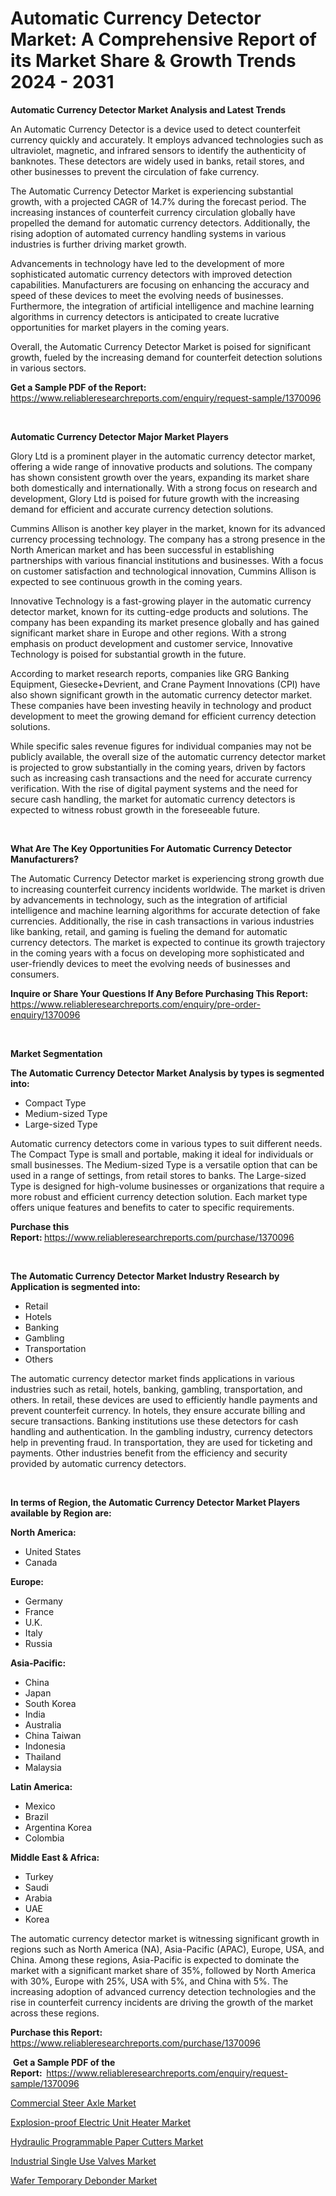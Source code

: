 <p><h1>Automatic Currency Detector Market: A Comprehensive Report of its Market Share & Growth Trends 2024 - 2031</h1></p><p><strong>Automatic Currency Detector Market Analysis and Latest Trends</strong></p>
<p><p>An Automatic Currency Detector is a device used to detect counterfeit currency quickly and accurately. It employs advanced technologies such as ultraviolet, magnetic, and infrared sensors to identify the authenticity of banknotes. These detectors are widely used in banks, retail stores, and other businesses to prevent the circulation of fake currency.</p><p>The Automatic Currency Detector Market is experiencing substantial growth, with a projected CAGR of 14.7% during the forecast period. The increasing instances of counterfeit currency circulation globally have propelled the demand for automatic currency detectors. Additionally, the rising adoption of automated currency handling systems in various industries is further driving market growth.</p><p>Advancements in technology have led to the development of more sophisticated automatic currency detectors with improved detection capabilities. Manufacturers are focusing on enhancing the accuracy and speed of these devices to meet the evolving needs of businesses. Furthermore, the integration of artificial intelligence and machine learning algorithms in currency detectors is anticipated to create lucrative opportunities for market players in the coming years.</p><p>Overall, the Automatic Currency Detector Market is poised for significant growth, fueled by the increasing demand for counterfeit detection solutions in various sectors.</p></p>
<p><strong>Get a Sample PDF of the Report:&nbsp;</strong> <a href="https://www.reliableresearchreports.com/enquiry/request-sample/1370096">https://www.reliableresearchreports.com/enquiry/request-sample/1370096</a></p>
<p>&nbsp;</p>
<p><strong>Automatic Currency Detector Major Market Players</strong></p>
<p><p>Glory Ltd is a prominent player in the automatic currency detector market, offering a wide range of innovative products and solutions. The company has shown consistent growth over the years, expanding its market share both domestically and internationally. With a strong focus on research and development, Glory Ltd is poised for future growth with the increasing demand for efficient and accurate currency detection solutions.</p><p>Cummins Allison is another key player in the market, known for its advanced currency processing technology. The company has a strong presence in the North American market and has been successful in establishing partnerships with various financial institutions and businesses. With a focus on customer satisfaction and technological innovation, Cummins Allison is expected to see continuous growth in the coming years.</p><p>Innovative Technology is a fast-growing player in the automatic currency detector market, known for its cutting-edge products and solutions. The company has been expanding its market presence globally and has gained significant market share in Europe and other regions. With a strong emphasis on product development and customer service, Innovative Technology is poised for substantial growth in the future.</p><p>According to market research reports, companies like GRG Banking Equipment, Giesecke+Devrient, and Crane Payment Innovations (CPI) have also shown significant growth in the automatic currency detector market. These companies have been investing heavily in technology and product development to meet the growing demand for efficient currency detection solutions. </p><p>While specific sales revenue figures for individual companies may not be publicly available, the overall size of the automatic currency detector market is projected to grow substantially in the coming years, driven by factors such as increasing cash transactions and the need for accurate currency verification. With the rise of digital payment systems and the need for secure cash handling, the market for automatic currency detectors is expected to witness robust growth in the foreseeable future.</p></p>
<p>&nbsp;</p>
<p><strong>What Are The Key Opportunities For Automatic Currency Detector Manufacturers?</strong></p>
<p><p>The Automatic Currency Detector market is experiencing strong growth due to increasing counterfeit currency incidents worldwide. The market is driven by advancements in technology, such as the integration of artificial intelligence and machine learning algorithms for accurate detection of fake currencies. Additionally, the rise in cash transactions in various industries like banking, retail, and gaming is fueling the demand for automatic currency detectors. The market is expected to continue its growth trajectory in the coming years with a focus on developing more sophisticated and user-friendly devices to meet the evolving needs of businesses and consumers.</p></p>
<p><strong>Inquire or Share Your Questions If Any Before Purchasing This Report:</strong> <a href="https://www.reliableresearchreports.com/enquiry/pre-order-enquiry/1370096">https://www.reliableresearchreports.com/enquiry/pre-order-enquiry/1370096</a></p>
<p>&nbsp;</p>
<p><strong>Market Segmentation</strong></p>
<p><strong>The Automatic Currency Detector Market Analysis by types is segmented into:</strong></p>
<p><ul><li>Compact Type</li><li>Medium-sized Type</li><li>Large-sized Type</li></ul></p>
<p><p>Automatic currency detectors come in various types to suit different needs. The Compact Type is small and portable, making it ideal for individuals or small businesses. The Medium-sized Type is a versatile option that can be used in a range of settings, from retail stores to banks. The Large-sized Type is designed for high-volume businesses or organizations that require a more robust and efficient currency detection solution. Each market type offers unique features and benefits to cater to specific requirements.</p></p>
<p><strong>Purchase this Report:&nbsp;</strong><a href="https://www.reliableresearchreports.com/purchase/1370096">https://www.reliableresearchreports.com/purchase/1370096</a></p>
<p>&nbsp;</p>
<p><strong>The Automatic Currency Detector Market Industry Research by Application is segmented into:</strong></p>
<p><ul><li>Retail</li><li>Hotels</li><li>Banking</li><li>Gambling</li><li>Transportation</li><li>Others</li></ul></p>
<p><p>The automatic currency detector market finds applications in various industries such as retail, hotels, banking, gambling, transportation, and others. In retail, these devices are used to efficiently handle payments and prevent counterfeit currency. In hotels, they ensure accurate billing and secure transactions. Banking institutions use these detectors for cash handling and authentication. In the gambling industry, currency detectors help in preventing fraud. In transportation, they are used for ticketing and payments. Other industries benefit from the efficiency and security provided by automatic currency detectors.</p></p>
<p>&nbsp;</p>
<p><strong>In terms of Region, the Automatic Currency Detector Market Players available by Region are:</strong></p>
<p>
    <p> <strong> North America: </strong>
        <ul>
            <li>United States</li>
            <li>Canada</li>
        </ul>
        </p> 
    <p> <strong> Europe: </strong>
        <ul>
            <li>Germany</li>
            <li>France</li>
            <li>U.K.</li>
            <li>Italy</li>
            <li>Russia</li>
        </ul>
        </p> 
    <p> <strong> Asia-Pacific: </strong>
        <ul>
            <li>China</li>
            <li>Japan</li>
            <li>South Korea</li>
            <li>India</li>
            <li>Australia</li>
            <li>China Taiwan</li>
            <li>Indonesia</li>
            <li>Thailand</li>
            <li>Malaysia</li>
        </ul>
        </p> 
    <p> <strong> Latin America: </strong>
        <ul>
            <li>Mexico</li>
            <li>Brazil</li>
            <li>Argentina Korea</li>
            <li>Colombia</li>
        </ul>
        </p> 
    <p> <strong> Middle East & Africa: </strong>
        <ul>
            <li>Turkey</li>
            <li>Saudi</li>
            <li>Arabia</li>
            <li>UAE</li>
            <li>Korea</li>
        </ul>
    </p>
    </p>
<p><p>The automatic currency detector market is witnessing significant growth in regions such as North America (NA), Asia-Pacific (APAC), Europe, USA, and China. Among these regions, Asia-Pacific is expected to dominate the market with a significant market share of 35%, followed by North America with 30%, Europe with 25%, USA with 5%, and China with 5%. The increasing adoption of advanced currency detection technologies and the rise in counterfeit currency incidents are driving the growth of the market across these regions.</p></p>
<p><strong>Purchase this Report: </strong><a href="https://www.reliableresearchreports.com/purchase/1370096">https://www.reliableresearchreports.com/purchase/1370096</a></p>
<p>&nbsp;<strong>Get a Sample PDF of the Report:&nbsp;&nbsp;</strong><a href="https://www.reliableresearchreports.com/enquiry/request-sample/1370096">https://www.reliableresearchreports.com/enquiry/request-sample/1370096</a></p>
<p><strong></strong></p>
<p><p><a href="https://medium.com/@scottford2001/commercial-steer-axle-market-share-evolution-and-market-growth-trends-2024-2031-5435b142f6ee">Commercial Steer Axle Market</a></p><p><a href="https://medium.com/@elvirabogdani08/explosion-proof-electric-unit-heater-market-analysis-its-cagr-market-segmentation-and-global-28cb51573df6">Explosion-proof Electric Unit Heater Market</a></p><p><a href="https://medium.com/@scottford2001/hydraulic-programmable-paper-cutters-market-research-report-its-history-and-forecast-2024-to-2031-4363f6727ace">Hydraulic Programmable Paper Cutters Market</a></p><p><a href="https://medium.com/@angelaarnold1941/industrial-single-use-valves-market-the-key-to-successful-business-strategy-forecast-till-2031-0cf32f076814">Industrial Single Use Valves Market</a></p><p><a href="https://medium.com/@elvirabogdani08/wafer-temporary-debonder-market-outlook-industry-overview-and-forecast-2024-to-2031-216a3e392547">Wafer Temporary Debonder Market</a></p></p>